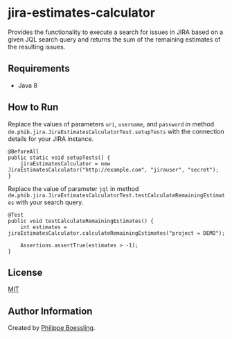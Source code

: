 # jira-estimates-calculator

Provides the functionality to execute a search for issues in JIRA based on a given JQL search query and returns the sum 
of the remaining estimates of the resulting issues.

## Requirements

- Java 8

## How to Run

Replace the values of parameters `uri`, `username`, and `password` in method 
`de.phib.jira.JiraEstimatesCalculatorTest.setupTests` with the connection details for your JIRA instance.

```
@BeforeAll
public static void setupTests() {
    jiraEstimatesCalculator = new JiraEstimatesCalculator("http://example.com", "jirauser", "secret");
}
```

Replace the value of parameter `jql` in method 
`de.phib.jira.JiraEstimatesCalculatorTest.testCalculateRemainingEstimates` with your search query.

```
@Test
public void testCalculateRemainingEstimates() {
    int estimates = jiraEstimatesCalculator.calculateRemainingEstimates("project = DEMO");

    Assertions.assertTrue(estimates > -1);
}
```

## License

[MIT](LICENSE)

## Author Information

Created by [Philippe Boessling](https://www.gihub.com/pboessling).